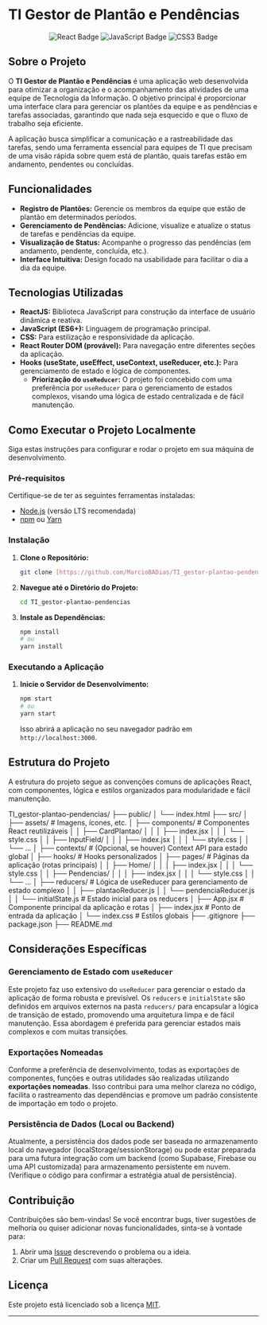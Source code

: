 # TI Gestor de Plantão e Pendências

<p align="center">
  <img src="https://img.shields.io/badge/React-61DAFB?style=for-the-badge&logo=react&logoColor=white" alt="React Badge">
  <img src="https://img.shields.io/badge/JavaScript-F7DF1E?style=for-the-badge&logo=javascript&logoColor=black" alt="JavaScript Badge">
  <img src="https://img.shields.io/badge/CSS3-1572B6?style=for-the-badge&logo=css3&logoColor=white" alt="CSS3 Badge">
  </p>

## Sobre o Projeto

O **TI Gestor de Plantão e Pendências** é uma aplicação web desenvolvida para otimizar a organização e o acompanhamento das atividades de uma equipe de Tecnologia da Informação. O objetivo principal é proporcionar uma interface clara para gerenciar os plantões da equipe e as pendências e tarefas associadas, garantindo que nada seja esquecido e que o fluxo de trabalho seja eficiente.

A aplicação busca simplificar a comunicação e a rastreabilidade das tarefas, sendo uma ferramenta essencial para equipes de TI que precisam de uma visão rápida sobre quem está de plantão, quais tarefas estão em andamento, pendentes ou concluídas.

## Funcionalidades

* **Registro de Plantões:** Gerencie os membros da equipe que estão de plantão em determinados períodos.
* **Gerenciamento de Pendências:** Adicione, visualize e atualize o status de tarefas e pendências da equipe.
* **Visualização de Status:** Acompanhe o progresso das pendências (em andamento, pendente, concluída, etc.).
* **Interface Intuitiva:** Design focado na usabilidade para facilitar o dia a dia da equipe.

## Tecnologias Utilizadas

* **ReactJS:** Biblioteca JavaScript para construção da interface de usuário dinâmica e reativa.
* **JavaScript (ES6+):** Linguagem de programação principal.
* **CSS:** Para estilização e responsividade da aplicação.
* **React Router DOM (provável):** Para navegação entre diferentes seções da aplicação.
* **Hooks (useState, useEffect, useContext, useReducer, etc.):** Para gerenciamento de estado e lógica de componentes.
    * **Priorização do `useReducer`:** O projeto foi concebido com uma preferência por `useReducer` para o gerenciamento de estados complexos, visando uma lógica de estado centralizada e de fácil manutenção.

## Como Executar o Projeto Localmente

Siga estas instruções para configurar e rodar o projeto em sua máquina de desenvolvimento.

### Pré-requisitos

Certifique-se de ter as seguintes ferramentas instaladas:

* [Node.js](https://nodejs.org/en/) (versão LTS recomendada)
* [npm](https://www.npmjs.com/) ou [Yarn](https://yarnpkg.com/)

### Instalação

1.  **Clone o Repositório:**
    ```bash
    git clone [https://github.com/MarcioBADias/TI_gestor-plantao-pendencias.git](https://github.com/MarcioBADias/TI_gestor-plantao-pendencias.git)
    ```
2.  **Navegue até o Diretório do Projeto:**
    ```bash
    cd TI_gestor-plantao-pendencias
    ```
3.  **Instale as Dependências:**
    ```bash
    npm install
    # ou
    yarn install
    ```

### Executando a Aplicação

1.  **Inicie o Servidor de Desenvolvimento:**
    ```bash
    npm start
    # ou
    yarn start
    ```
    Isso abrirá a aplicação no seu navegador padrão em `http://localhost:3000`.

## Estrutura do Projeto

A estrutura do projeto segue as convenções comuns de aplicações React, com componentes, lógica e estilos organizados para modularidade e fácil manutenção.

TI_gestor-plantao-pendencias/
├── public/
│   └── index.html
├── src/
│   ├── assets/       # Imagens, ícones, etc.
│   ├── components/   # Componentes React reutilizáveis
│   │   ├── CardPlantao/
│   │   │   ├── index.jsx
│   │   │   └── style.css
│   │   ├── InputField/
│   │   │   ├── index.jsx
│   │   │   └── style.css
│   │   └── ...
│   ├── contexts/     # (Opcional, se houver) Context API para estado global
│   ├── hooks/        # Hooks personalizados
│   ├── pages/        # Páginas da aplicação (rotas principais)
│   │   ├── Home/
│   │   │   ├── index.jsx
│   │   │   └── style.css
│   │   ├── Pendencias/
│   │   │   ├── index.jsx
│   │   │   └── style.css
│   │   └── ...
│   ├── reducers/     # Lógica de useReducer para gerenciamento de estado complexo
│   │   ├── plantaoReducer.js
│   │   └── pendenciaReducer.js
│   │   └── initialState.js # Estado inicial para os reducers
│   ├── App.jsx       # Componente principal da aplicação e rotas
│   ├── index.jsx     # Ponto de entrada da aplicação
│   └── index.css     # Estilos globais
├── .gitignore
├── package.json
├── README.md

## Considerações Específicas

### Gerenciamento de Estado com `useReducer`

Este projeto faz uso extensivo do `useReducer` para gerenciar o estado da aplicação de forma robusta e previsível. Os `reducers` e `initialState` são definidos em arquivos externos na pasta `reducers/` para encapsular a lógica de transição de estado, promovendo uma arquitetura limpa e de fácil manutenção. Essa abordagem é preferida para gerenciar estados mais complexos e com muitas transições.

### Exportações Nomeadas

Conforme a preferência de desenvolvimento, todas as exportações de componentes, funções e outras utilidades são realizadas utilizando **exportações nomeadas**. Isso contribui para uma melhor clareza no código, facilita o rastreamento das dependências e promove um padrão consistente de importação em todo o projeto.

### Persistência de Dados (Local ou Backend)

Atualmente, a persistência dos dados pode ser baseada no armazenamento local do navegador (localStorage/sessionStorage) ou pode estar preparada para uma futura integração com um backend (como Supabase, Firebase ou uma API customizada) para armazenamento persistente em nuvem. (Verifique o código para confirmar a estratégia atual de persistência).

## Contribuição

Contribuições são bem-vindas! Se você encontrar bugs, tiver sugestões de melhoria ou quiser adicionar novas funcionalidades, sinta-se à vontade para:

1.  Abrir uma [Issue](https://github.com/MarcioBADias/TI_gestor-plantao-pendencias/issues) descrevendo o problema ou a ideia.
2.  Criar um [Pull Request](https://github.com/MarcioBADias/TI_gestor-plantao-pendencias/pulls) com suas alterações.

## Licença

Este projeto está licenciado sob a licença [MIT](https://opensource.org/licenses/MIT).

---
